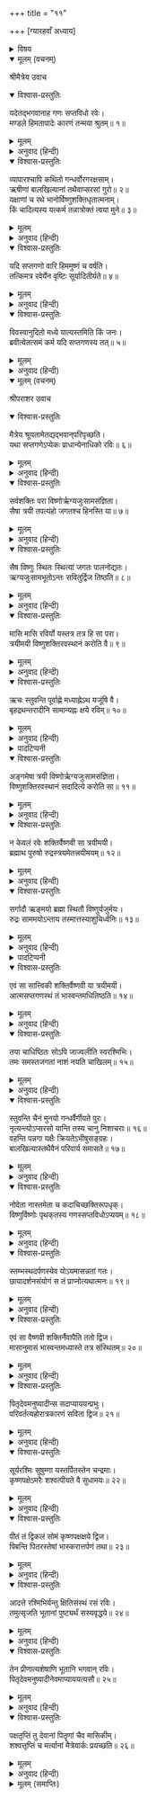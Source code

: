 +++
title = "११"

+++
[ग्यारहवाँ अध्याय]



<details><summary>विषय</summary>

सूर्यशक्ति एवं वैष्णवी शक्तिका वर्णन
</details>


<details open><summary>मूलम् (वचनम्)</summary>

श्रीमैत्रेय उवाच
</details>

<details open><summary>विश्वास-प्रस्तुतिः</summary>

यदेतद्भगवानाह गणः सप्तविधो रवेः।  
मण्डले हिमतापादेः कारणं तन्मया श्रुतम्॥ १॥
</details>

<details><summary>मूलम्</summary>

यदेतद्भगवानाह गणः सप्तविधो रवेः।  
मण्डले हिमतापादेः कारणं तन्मया श्रुतम्॥ १॥
</details>

<details><summary>अनुवाद (हिन्दी)</summary>

श्रीमैत्रेयजी बोले—भगवन्! आपने जो कहा कि सूर्यमण्डलमें स्थित सातों गण शीत-ग्रीष्म आदिके कारण होते हैं, सो मैंने सुना॥ १॥
</details>

<details open><summary>विश्वास-प्रस्तुतिः</summary>

व्यापारश्चापि कथितो गन्धर्वोरगरक्षसाम्।  
ऋषीणां बालखिल्यानां तथैवाप्सरसां गुरो॥ २॥  
यक्षाणां च रथे भानोर्विष्णुशक्तिधृतात्मनाम्।  
किं चादित्यस्य यत्कर्म तन्नात्रोक्तं त्वया मुने॥ ३॥
</details>

<details><summary>मूलम्</summary>

व्यापारश्चापि कथितो गन्धर्वोरगरक्षसाम्।  
ऋषीणां बालखिल्यानां तथैवाप्सरसां गुरो॥ २॥  
यक्षाणां च रथे भानोर्विष्णुशक्तिधृतात्मनाम्।  
किं चादित्यस्य यत्कर्म तन्नात्रोक्तं त्वया मुने॥ ३॥
</details>

<details><summary>अनुवाद (हिन्दी)</summary>

हे गुरो! आपने सूर्यके रथमें स्थित और विष्णु-शक्तिसे प्रभावित गन्धर्व, सर्प, राक्षस, ऋषि, बालखिल्यादि, अप्सरा तथा यक्षोंके तो पृथक्-पृथक् व्यापार बतलाये, किंतु हे मुने! यह नहीं बतलाया कि सूर्यका कार्य क्या है?॥ २-३॥
</details>

<details open><summary>विश्वास-प्रस्तुतिः</summary>

यदि सप्तगणो वारि हिममुष्णं च वर्षति।  
तत्किमत्र रवेर्येन वृष्टिः सूर्यादितीर्यते॥ ४॥
</details>

<details><summary>मूलम्</summary>

यदि सप्तगणो वारि हिममुष्णं च वर्षति।  
तत्किमत्र रवेर्येन वृष्टिः सूर्यादितीर्यते॥ ४॥
</details>

<details><summary>अनुवाद (हिन्दी)</summary>

यदि सातों गण ही शीत, ग्रीष्म और वर्षाके करनेवाले हैं तो फिर सूर्यका क्या प्रयोजन है? और यह कैसे कहा जाता है कि वृष्टि सूर्यसे होती है?॥ ४॥
</details>

<details open><summary>विश्वास-प्रस्तुतिः</summary>

विवस्वानुदितो मध्ये यात्यस्तमिति किं जनः।  
ब्रवीत्येतत्समं कर्म यदि सप्तगणस्य तत्॥ ५॥
</details>

<details><summary>मूलम्</summary>

विवस्वानुदितो मध्ये यात्यस्तमिति किं जनः।  
ब्रवीत्येतत्समं कर्म यदि सप्तगणस्य तत्॥ ५॥
</details>

<details><summary>अनुवाद (हिन्दी)</summary>

यदि सातों गणोंका यह वृष्टि आदि कार्य समान ही है तो ‘सूर्य उदय हुआ, अब मध्यमें है, अब अस्त होता है’ ऐसा लोग क्यों कहते हैं?॥ ५॥
</details>

<details open><summary>मूलम् (वचनम्)</summary>

श्रीपराशर उवाच
</details>

<details open><summary>विश्वास-प्रस्तुतिः</summary>

मैत्रेय श्रूयतामेतद्यद्भवान‍्परिपृच्छति।  
यथा सप्तगणेऽप्येकः प्राधान्येनाधिको रविः॥ ६॥
</details>

<details><summary>मूलम्</summary>

मैत्रेय श्रूयतामेतद्यद्भवान‍्परिपृच्छति।  
यथा सप्तगणेऽप्येकः प्राधान्येनाधिको रविः॥ ६॥
</details>

<details><summary>अनुवाद (हिन्दी)</summary>

श्रीपराशरजी बोले—हे मैत्रेय! जो कुछ तुमने पूछा है उसका उत्तर सुनो, सूर्य सात गणोंमेंसे ही एक हैं तथापि उनमें प्रधान होनेसे उनकी विशेषता है॥ ६॥
</details>

<details open><summary>विश्वास-प्रस्तुतिः</summary>

सर्वशक्तिः परा विष्णोर्ऋग्यजुःसामसंज्ञिता।  
सैषा त्रयी तपत्यंहो जगतश्च हिनस्ति या॥ ७॥
</details>

<details><summary>मूलम्</summary>

सर्वशक्तिः परा विष्णोर्ऋग्यजुःसामसंज्ञिता।  
सैषा त्रयी तपत्यंहो जगतश्च हिनस्ति या॥ ७॥
</details>

<details><summary>अनुवाद (हिन्दी)</summary>

भगवान‍् विष्णुकी जो सर्वशक्तिमयी ऋक्, यजुः, साम नामकी परा शक्ति है वह वेदत्रयी ही सूर्यको ताप प्रदान करती है और [उपासना किये जानेपर] संसारके समस्त पापोंको नष्ट कर देती है॥ ७॥
</details>

<details open><summary>विश्वास-प्रस्तुतिः</summary>

सैष विष्णुः स्थितः स्थित्यां जगतः पालनोद्यतः।  
ऋग्यजुःसामभूतोऽन्तः सवितुर्द्विज तिष्ठति॥ ८॥
</details>

<details><summary>मूलम्</summary>

सैष विष्णुः स्थितः स्थित्यां जगतः पालनोद्यतः।  
ऋग्यजुःसामभूतोऽन्तः सवितुर्द्विज तिष्ठति॥ ८॥
</details>

<details><summary>अनुवाद (हिन्दी)</summary>

हे द्विज! जगत‍्की स्थिति और पालनके लिये वे ऋक्, यजुः और सामरूप विष्णु सूर्यके भीतर निवास करते हैं॥ ८॥
</details>

<details open><summary>विश्वास-प्रस्तुतिः</summary>

मासि मासि रविर्यो यस्तत्र तत्र हि सा परा।  
त्रयीमयी विष्णुशक्तिरवस्थानं करोति वै॥ ९॥
</details>

<details><summary>मूलम्</summary>

मासि मासि रविर्यो यस्तत्र तत्र हि सा परा।  
त्रयीमयी विष्णुशक्तिरवस्थानं करोति वै॥ ९॥
</details>

<details><summary>अनुवाद (हिन्दी)</summary>

प्रत्येक मासमें जो-जो सूर्य होता है उसी-उसीमें वह वेदत्रयीरूपिणी विष्णुकी परा शक्ति निवास करती है॥ ९॥
</details>

<details open><summary>विश्वास-प्रस्तुतिः</summary>

ऋचः स्तुवन्ति पूर्वाह्णे मध्याह्नेऽथ यजूंषि वै।  
बृहद्रथन्तरादीनि सामान्यह्नः क्षये रविम्॥ १०॥
</details>

<details><summary>मूलम्</summary>

ऋचः स्तुवन्ति पूर्वाह्णे मध्याह्नेऽथ यजूंषि वै।  
बृहद्रथन्तरादीनि सामान्यह्नः क्षये रविम्॥ १०॥
</details>

<details><summary>अनुवाद (हिन्दी)</summary>

पूर्वाह्नमें ऋक्, मध्याह्नमें बृहद्रथन्तरादि यजुः तथा सायंकालमें सामश्रुतियाँ सूर्यकी स्तुति करती हैं *॥ १०॥
</details>

<details><summary>पादटिप्पनी</summary>

* इस विषयमें यह श्रुति भी है—  
‘ऋचः पूर्वाह्णे दिवि देव ईयते यजुर्वेदे तिष्ठति मध्ये अह्नः सामवेदेनास्तमये महीयते।’
</details>

<details open><summary>विश्वास-प्रस्तुतिः</summary>

अङ्गमेषा त्रयी विष्णोर्ऋग्यजुःसामसंज्ञिता।  
विष्णुशक्तिरवस्थानं सदादित्ये करोति सा॥ ११॥
</details>

<details><summary>मूलम्</summary>

अङ्गमेषा त्रयी विष्णोर्ऋग्यजुःसामसंज्ञिता।  
विष्णुशक्तिरवस्थानं सदादित्ये करोति सा॥ ११॥
</details>

<details><summary>अनुवाद (हिन्दी)</summary>

यह ऋक्-यजुः-सामस्वरूपिणी वेदत्रयी भगवान‍् विष्णुका ही अंग है। यह विष्णु-शक्ति सर्वदा आदित्यमें रहती है॥ ११॥
</details>

<details open><summary>विश्वास-प्रस्तुतिः</summary>

न केवलं रवेः शक्तिर्वैष्णवी सा त्रयीमयी।  
ब्रह्माथ पुरुषो रुद्रस्त्रयमेतत्त्रयीमयम्॥ १२॥
</details>

<details><summary>मूलम्</summary>

न केवलं रवेः शक्तिर्वैष्णवी सा त्रयीमयी।  
ब्रह्माथ पुरुषो रुद्रस्त्रयमेतत्त्रयीमयम्॥ १२॥
</details>

<details><summary>अनुवाद (हिन्दी)</summary>

यह त्रयीमयी वैष्णवी शक्ति केवल सूर्यहीकी अधिष्ठात्री हो, सो नहीं; बल्कि ब्रह्मा, विष्णु और महादेव भी त्रयीमय ही हैं॥ १२॥
</details>

<details open><summary>विश्वास-प्रस्तुतिः</summary>

सर्गादौ ऋङ्मयो ब्रह्मा स्थितौ विष्णुर्यजुर्मयः।  
रुद्रः साममयोऽन्ताय तस्मात्तस्याशुचिर्ध्वनिः॥ १३॥
</details>

<details><summary>मूलम्</summary>

सर्गादौ ऋङ्मयो ब्रह्मा स्थितौ विष्णुर्यजुर्मयः।  
रुद्रः साममयोऽन्ताय तस्मात्तस्याशुचिर्ध्वनिः॥ १३॥
</details>

<details><summary>अनुवाद (हिन्दी)</summary>

सर्गके आदिमें ब्रह्मा ऋङ्मय हैं, उसकी स्थितिके समय विष्णु यजुर्मय हैं तथा अन्तकालमें रुद्र साममय हैं। इसीलिये सामगानकी ध्वनि अपवित्र* मानी गयी है॥ १३॥
</details>

<details><summary>पादटिप्पनी</summary>

* रुद्रके नाशकारी होनेसे उनका नाम अपवित्र माना गया है अतः सामगानके समय (रातमें) ऋक् तथा यजुर्वेदके अध्ययनका निषेध किया गया है। इसमें गौतमकी स्मृति प्रमाण है—‘न सामध्वनावृग्यजुषी’ अर्थात् सामगानके समय ऋक्-यजुःका अध्ययन न करे।
</details>

<details open><summary>विश्वास-प्रस्तुतिः</summary>

एवं सा सात्त्विकी शक्तिर्वैष्णवी या त्रयीमयी।  
आत्मसप्तगणस्थं तं भास्वन्तमधितिष्ठति॥ १४॥
</details>

<details><summary>मूलम्</summary>

एवं सा सात्त्विकी शक्तिर्वैष्णवी या त्रयीमयी।  
आत्मसप्तगणस्थं तं भास्वन्तमधितिष्ठति॥ १४॥
</details>

<details><summary>अनुवाद (हिन्दी)</summary>

इस प्रकार वह त्रयीमयी सात्त्विकी वैष्णवी शक्ति अपने सप्तगणोंमें स्थित आदित्यमें ही [अतिशयरूपसे] अवस्थित होती है॥ १४॥
</details>

<details open><summary>विश्वास-प्रस्तुतिः</summary>

तया चाधिष्ठितः सोऽपि जाज्वलीति स्वरश्मिभिः।  
तमः समस्तजगतां नाशं नयति चाखिलम्॥ १५॥
</details>

<details><summary>मूलम्</summary>

तया चाधिष्ठितः सोऽपि जाज्वलीति स्वरश्मिभिः।  
तमः समस्तजगतां नाशं नयति चाखिलम्॥ १५॥
</details>

<details><summary>अनुवाद (हिन्दी)</summary>

उससे अधिष्ठित सूर्यदेव भी अपनी प्रखर रश्मियोंसे अत्यन्त प्रज्वलित होकर संसारके सम्पूर्ण अन्धकारको नष्ट कर देते हैं॥ १५॥
</details>

<details open><summary>विश्वास-प्रस्तुतिः</summary>

स्तुवन्ति चैनं मुनयो गन्धर्वैर्गीयते पुरः।  
नृत्यन्त्योऽप्सरसो यान्ति तस्य चानु निशाचराः॥ १६॥  
वहन्ति पन्नगा यक्षैः क्रियतेऽभीषुसङ्ग्रहः।  
बालखिल्यास्तथैवैनं परिवार्य समासते॥ १७॥
</details>

<details><summary>मूलम्</summary>

स्तुवन्ति चैनं मुनयो गन्धर्वैर्गीयते पुरः।  
नृत्यन्त्योऽप्सरसो यान्ति तस्य चानु निशाचराः॥ १६॥  
वहन्ति पन्नगा यक्षैः क्रियतेऽभीषुसङ्ग्रहः।  
बालखिल्यास्तथैवैनं परिवार्य समासते॥ १७॥
</details>

<details><summary>अनुवाद (हिन्दी)</summary>

उन सूर्यदेवकी मुनिगण स्तुति करते हैं, गन्धर्वगण उनके सम्मुख यशोगान करते हैं। अप्सराएँ नृत्य करती हुई चलती हैं, राक्षस रथके पीछे रहते हैं, सर्पगण रथका साज सजाते हैं और यक्ष घोड़ोंकी बागडोर सँभालते हैं तथा बालखिल्यादि रथको सब ओरसे घेरे रहते हैं॥ १६-१७॥
</details>

<details open><summary>विश्वास-प्रस्तुतिः</summary>

नोदेता नास्तमेता च कदाचिच्छक्तिरूपधृक्।  
विष्णुर्विष्णोः पृथक‍‍्तस्य गणस्सप्तविधोऽप्ययम्॥ १८॥
</details>

<details><summary>मूलम्</summary>

नोदेता नास्तमेता च कदाचिच्छक्तिरूपधृक्।  
विष्णुर्विष्णोः पृथक‍‍्तस्य गणस्सप्तविधोऽप्ययम्॥ १८॥
</details>

<details><summary>अनुवाद (हिन्दी)</summary>

त्रयीशक्तिरूप भगवान‍् विष्णुका न कभी उदय होता है और न अस्त [अर्थात् वे स्थायीरूपसे सदा विद्यमान रहते हैं]; ये सात प्रकारके गण तो उनसे पृथक् हैं॥ १८॥
</details>

<details open><summary>विश्वास-प्रस्तुतिः</summary>

स्तम्भस्थदर्पणस्येव योऽयमासन्नतां गतः।  
छायादर्शनसंयोगं स तं प्राप्नोत्यथात्मनः॥ १९॥
</details>

<details><summary>मूलम्</summary>

स्तम्भस्थदर्पणस्येव योऽयमासन्नतां गतः।  
छायादर्शनसंयोगं स तं प्राप्नोत्यथात्मनः॥ १९॥
</details>

<details><summary>अनुवाद (हिन्दी)</summary>

स्तम्भमें लगे हुए दर्पणके निकट जो कोई जाता है उसीको अपनी छाया दिखायी देने लगती है॥ १९॥
</details>

<details open><summary>विश्वास-प्रस्तुतिः</summary>

एवं सा वैष्णवी शक्तिर्नैवापैति ततो द्विज।  
मासानुमासं भास्वन्तमध्यास्ते तत्र संस्थितम्॥ २०॥
</details>

<details><summary>मूलम्</summary>

एवं सा वैष्णवी शक्तिर्नैवापैति ततो द्विज।  
मासानुमासं भास्वन्तमध्यास्ते तत्र संस्थितम्॥ २०॥
</details>

<details><summary>अनुवाद (हिन्दी)</summary>

हे द्विज! इसी प्रकार वह वैष्णवी शक्ति सूर्यके रथसे कभी चलायमान नहीं होती और प्रत्येक मासमें पृथक्-पृथक् सूर्यके [परिवर्तित होकर] उसमें स्थित होनेपर वह उसकी अधिष्ठात्री होती है॥ २०॥
</details>

<details open><summary>विश्वास-प्रस्तुतिः</summary>

पितृदेवमनुष्यादीन्स सदाप्याययन्प्रभुः।  
परिवर्तत्यहोरात्रकारणं सविता द्विज॥ २१॥
</details>

<details><summary>मूलम्</summary>

पितृदेवमनुष्यादीन्स सदाप्याययन्प्रभुः।  
परिवर्तत्यहोरात्रकारणं सविता द्विज॥ २१॥
</details>

<details><summary>अनुवाद (हिन्दी)</summary>

हे द्विज! दिन और रात्रिके कारणस्वरूप भगवान‍् सूर्य पितृगण, देवगण और मनुष्यादिको सदा तृप्त करते घूमते रहते हैं॥ २१॥
</details>

<details open><summary>विश्वास-प्रस्तुतिः</summary>

सूर्यरश्मिः सुषुम्णा यस्तर्पितस्तेन चन्द्रमाः।  
कृष्णपक्षेऽमरैः शश्वत्पीयते वै सुधामयः॥ २२॥
</details>

<details><summary>मूलम्</summary>

सूर्यरश्मिः सुषुम्णा यस्तर्पितस्तेन चन्द्रमाः।  
कृष्णपक्षेऽमरैः शश्वत्पीयते वै सुधामयः॥ २२॥
</details>

<details><summary>अनुवाद (हिन्दी)</summary>

सूर्यकी जो सुषुम्ना नामकी किरण है उससे शुक्लपक्षमें चन्द्रमाका पोषण होता है और फिर कृष्णपक्षमें उस अमृतमय चन्द्रमाकी एक-एक कलाका देवगण निरन्तर पान करते हैं॥ २२॥
</details>

<details open><summary>विश्वास-प्रस्तुतिः</summary>

पीतं तं द्विकलं सोमं कृष्णपक्षक्षये द्विज।  
पिबन्ति पितरस्तेषां भास्करात्तर्पणं तथा॥ २३॥
</details>

<details><summary>मूलम्</summary>

पीतं तं द्विकलं सोमं कृष्णपक्षक्षये द्विज।  
पिबन्ति पितरस्तेषां भास्करात्तर्पणं तथा॥ २३॥
</details>

<details><summary>अनुवाद (हिन्दी)</summary>

हे द्विज! कृष्णपक्षके क्षय होनेपर [चतुर्दशीके अनन्तर] दो कलायुक्त चन्द्रमाका पितृगण पान करते हैं। इस प्रकार सूर्यद्वारा पितृगणका तर्पण होता है॥ २३॥
</details>

<details open><summary>विश्वास-प्रस्तुतिः</summary>

आदत्ते रश्मिभिर्यन्तु क्षितिसंस्थं रसं रविः।  
तमुत्सृजति भूतानां पुष्ट्यर्थं सस्यवृद्धये॥ २४॥
</details>

<details><summary>मूलम्</summary>

आदत्ते रश्मिभिर्यन्तु क्षितिसंस्थं रसं रविः।  
तमुत्सृजति भूतानां पुष्ट्यर्थं सस्यवृद्धये॥ २४॥
</details>

<details><summary>अनुवाद (हिन्दी)</summary>

सूर्य अपनी किरणोंसे पृथिवीसे जितना जल खींचता है उस सबको प्राणियोंकी पुष्टि और अन्नकी वृद्धिके लिये बरसा देता है॥ २४॥
</details>

<details open><summary>विश्वास-प्रस्तुतिः</summary>

तेन प्रीणात्यशेषाणि भूतानि भगवान‍् रविः।  
पितृदेवमनुष्यादीनेवमाप्याययत्यसौ॥ २५॥
</details>

<details><summary>मूलम्</summary>

तेन प्रीणात्यशेषाणि भूतानि भगवान‍् रविः।  
पितृदेवमनुष्यादीनेवमाप्याययत्यसौ॥ २५॥
</details>

<details><summary>अनुवाद (हिन्दी)</summary>

उससे भगवान‍् सूर्य समस्त प्राणियोंको आनन्दित कर देते हैं और इस प्रकार वे देव, मनुष्य और पितृगण आदि सभीका पोषण करते हैं॥ २५॥
</details>

<details open><summary>विश्वास-प्रस्तुतिः</summary>

पक्षतृप्तिं तु देवानां पितॄणां चैव मासिकीम्।  
शश्वत्तृप्तिं च मर्त्यानां मैत्रेयार्कः प्रयच्छति॥ २६॥
</details>

<details><summary>मूलम्</summary>

पक्षतृप्तिं तु देवानां पितॄणां चैव मासिकीम्।  
शश्वत्तृप्तिं च मर्त्यानां मैत्रेयार्कः प्रयच्छति॥ २६॥
</details>

<details><summary>अनुवाद (हिन्दी)</summary>

हे मैत्रेय! इस रीतिसे सूर्यदेव देवताओंकी पाक्षिक, पितृगणकी मासिक तथा मनुष्योंकी नित्यप्रति तृप्ति करते रहते हैं॥ २६॥
</details>

<details><summary>मूलम् (समाप्तिः)</summary>

इति श्रीविष्णुपुराणे द्वितीयेंऽशे एकादशोऽध्यायः॥ ११॥
</details>
